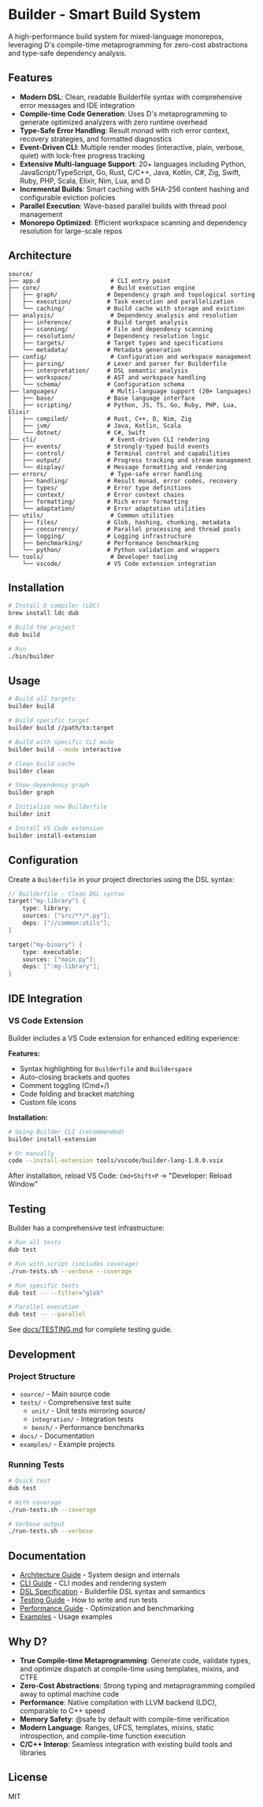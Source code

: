 # Builder - Smart Build System

A high-performance build system for mixed-language monorepos, leveraging D's compile-time metaprogramming for zero-cost abstractions and type-safe dependency analysis.

## Features

- **Modern DSL**: Clean, readable Builderfile syntax with comprehensive error messages and IDE integration
- **Compile-time Code Generation**: Uses D's metaprogramming to generate optimized analyzers with zero runtime overhead
- **Type-Safe Error Handling**: Result monad with rich error context, recovery strategies, and formatted diagnostics
- **Event-Driven CLI**: Multiple render modes (interactive, plain, verbose, quiet) with lock-free progress tracking
- **Extensive Multi-language Support**: 20+ languages including Python, JavaScript/TypeScript, Go, Rust, C/C++, Java, Kotlin, C#, Zig, Swift, Ruby, PHP, Scala, Elixir, Nim, Lua, and D
- **Incremental Builds**: Smart caching with SHA-256 content hashing and configurable eviction policies
- **Parallel Execution**: Wave-based parallel builds with thread pool management
- **Monorepo Optimized**: Efficient workspace scanning and dependency resolution for large-scale repos

## Architecture

```
source/
├── app.d                    # CLI entry point
├── core/                    # Build execution engine
│   ├── graph/              # Dependency graph and topological sorting
│   ├── execution/          # Task execution and parallelization
│   └── caching/            # Build cache with storage and eviction
├── analysis/                # Dependency analysis and resolution
│   ├── inference/          # Build target analysis
│   ├── scanning/           # File and dependency scanning
│   ├── resolution/         # Dependency resolution logic
│   ├── targets/            # Target types and specifications
│   └── metadata/           # Metadata generation
├── config/                  # Configuration and workspace management
│   ├── parsing/            # Lexer and parser for Builderfile
│   ├── interpretation/     # DSL semantic analysis
│   ├── workspace/          # AST and workspace handling
│   └── schema/             # Configuration schema
├── languages/               # Multi-language support (20+ languages)
│   ├── base/               # Base language interface
│   ├── scripting/          # Python, JS, TS, Go, Ruby, PHP, Lua, Elixir
│   ├── compiled/           # Rust, C++, D, Nim, Zig
│   ├── jvm/                # Java, Kotlin, Scala
│   └── dotnet/             # C#, Swift
├── cli/                     # Event-driven CLI rendering
│   ├── events/             # Strongly-typed build events
│   ├── control/            # Terminal control and capabilities
│   ├── output/             # Progress tracking and stream management
│   └── display/            # Message formatting and rendering
├── errors/                  # Type-safe error handling
│   ├── handling/           # Result monad, error codes, recovery
│   ├── types/              # Error type definitions
│   ├── context/            # Error context chains
│   ├── formatting/         # Rich error formatting
│   └── adaptation/         # Error adaptation utilities
├── utils/                   # Common utilities
│   ├── files/              # Glob, hashing, chunking, metadata
│   ├── concurrency/        # Parallel processing and thread pools
│   ├── logging/            # Logging infrastructure
│   ├── benchmarking/       # Performance benchmarking
│   └── python/             # Python validation and wrappers
└── tools/                   # Developer tooling
    └── vscode/             # VS Code extension integration
```

## Installation

```bash
# Install D compiler (LDC)
brew install ldc dub

# Build the project
dub build

# Run
./bin/builder
```

## Usage

```bash
# Build all targets
builder build

# Build specific target
builder build //path/to:target

# Build with specific CLI mode
builder build --mode interactive

# Clean build cache
builder clean

# Show dependency graph
builder graph

# Initialize new Builderfile
builder init

# Install VS Code extension
builder install-extension
```

## Configuration

Create a `Builderfile` in your project directories using the DSL syntax:

```d
// Builderfile - Clean DSL syntax
target("my-library") {
    type: library;
    sources: ["src/**/*.py"];
    deps: ["//common:utils"];
}

target("my-binary") {
    type: executable;
    sources: ["main.py"];
    deps: [":my-library"];
}
```

## IDE Integration

### VS Code Extension

Builder includes a VS Code extension for enhanced editing experience:

**Features:**
- Syntax highlighting for `Builderfile` and `Builderspace`
- Auto-closing brackets and quotes
- Comment toggling (Cmd+/)
- Code folding and bracket matching
- Custom file icons

**Installation:**
```bash
# Using Builder CLI (recommended)
builder install-extension

# Or manually
code --install-extension tools/vscode/builder-lang-1.0.0.vsix
```

After installation, reload VS Code: `Cmd+Shift+P` → "Developer: Reload Window"

## Testing

Builder has a comprehensive test infrastructure:

```bash
# Run all tests
dub test

# Run with script (includes coverage)
./run-tests.sh --verbose --coverage

# Run specific tests
dub test -- --filter="glob"

# Parallel execution
dub test -- --parallel
```

See [docs/TESTING.md](docs/TESTING.md) for complete testing guide.

## Development

### Project Structure

- `source/` - Main source code
- `tests/` - Comprehensive test suite
  - `unit/` - Unit tests mirroring source/
  - `integration/` - Integration tests
  - `bench/` - Performance benchmarks
- `docs/` - Documentation
- `examples/` - Example projects

### Running Tests

```bash
# Quick test
dub test

# With coverage
./run-tests.sh --coverage

# Verbose output
./run-tests.sh --verbose
```

## Documentation

- [Architecture Guide](docs/ARCHITECTURE.md) - System design and internals
- [CLI Guide](docs/CLI.md) - CLI modes and rendering system
- [DSL Specification](docs/DSL.md) - Builderfile DSL syntax and semantics
- [Testing Guide](docs/TESTING.md) - How to write and run tests
- [Performance Guide](docs/PERFORMANCE.md) - Optimization and benchmarking
- [Examples](docs/EXAMPLES.md) - Usage examples

## Why D?

- **True Compile-time Metaprogramming**: Generate code, validate types, and optimize dispatch at compile-time using templates, mixins, and CTFE
- **Zero-Cost Abstractions**: Strong typing and metaprogramming compiled away to optimal machine code
- **Performance**: Native compilation with LLVM backend (LDC), comparable to C++ speed
- **Memory Safety**: @safe by default with compile-time verification
- **Modern Language**: Ranges, UFCS, templates, mixins, static introspection, and compile-time function execution
- **C/C++ Interop**: Seamless integration with existing build tools and libraries

## License

MIT

